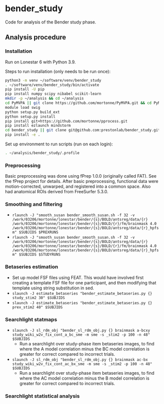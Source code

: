 # bender_study
Code for analysis of the Bender study phase.

## Analysis procedure

### Installation

Run on Lonestar 6 with Python 3.9.

Steps to run installation (only needs to be run once):

```bash
python3 -m venv ~/software/venv/bender_study
. ~/software/venv/bender_study/bin/activate
pip install -U pip
pip install numpy scipy nibabel scikit-learn
mkdir -p ~/analysis && cd ~/analysis
cd PyMVPA || git clone https://github.com/mortonne/PyMVPA.git && cd PyMVPA
module load swig
python setup.py build_ext
python setup.py install
pip install git+https://github.com/mortonne/pprocess.git
pip install ezlaunch mindstorm
cd bender_study || git clone git@github.com:prestonlab/bender_study.git && cd bender_study
pip install -e .
```

Set up environment to run scripts (run on each login):

```bash
. ~/analysis/bender_study/.profile
```

### Preprocessing

Basic preprocessing was done using fPrep 1.0.0 (originally called FAT). See the fPrep project for details. After basic preprocessing, functional data were motion-corrected, unwarped, and registered into a common space. Also had anatomical ROIs derived from FreeSurfer 5.3.0.

### Smoothing and filtering

* `rlaunch -J "smooth_susan bender_smooth_susan.sh -f 32 -v /work/03206/mortonne/lonestar/bender/{s}/BOLD/antsreg/data/{r} /work/03206/mortonne/lonestar/bender/{s}/BOLD/{r}/fm/brainmask 4.0 /work/03206/mortonne/lonestar/bender/{s}/BOLD/antsreg/data/{r}_hpfsm" $SUBJIDS $PREXRUNS`
* `rlaunch -J "smooth_susan bender_smooth_susan.sh -f 32 -v /work/03206/mortonne/lonestar/bender/{s}/BOLD/antsreg/data/{r} /work/03206/mortonne/lonestar/bender/{s}/BOLD/{r}/fm/brainmask 4.0 /work/03206/mortonne/lonestar/bender/{s}/BOLD/antsreg/data/{r}_hpfsm" $SUBJIDS $STUDYRUNS`

### Betaseries estimation

* Set up model FSF files using FEAT. This would have involved first creating a template FSF file for one participant, and then modifying that template using string substitution in sed.
* `slaunch -J estimate_betaseries "bender_estimate_betaseries.py {} study_stim2 30" $SUBJIDS`
* `slaunch -J estimate_betaseries "bender_estimate_betaseries.py {} prex_stim2 40" $SUBJIDS`

### Searchlight statmaps
* `slaunch -J sl_rdm_obj "bender_sl_rdm_obj.py {} brainmask a-bcxy study_wiki_w2v_fix_cont_a_bc_sme -m sme -s _stim2 -p 100 -n 48" $SUBJIDS`
  * Run a searchlight over study-phase item betaseries images, to find where the A model correlation minus the BC model correlation is greater for correct compared to incorrect trials. 
* `slaunch -J sl_rdm_obj "bender_sl_rdm_obj.py {} brainmask ac-bx study_wiki_w2v_fix_cont_ac_bx_sme -m sme -s _stim2 -p 100 -n 48" $SUBJIDS`
  * Run a searchlight over study-phase item betaseries images, to find where the AC model correlation minus the B model correlation is greater for correct compared to incorrect trials.

### Searchlight statistical analysis
